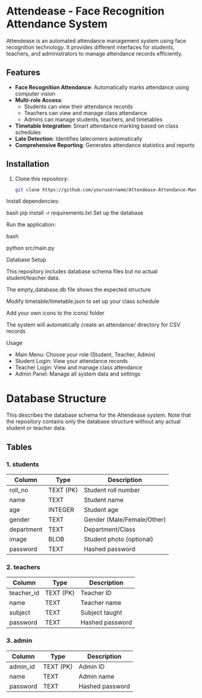 
 # Attendease - Face Recognition Attendance System

Attendease is an automated attendance management system using face recognition technology. It provides different interfaces for students, teachers, and administrators to manage attendance records efficiently.

## Features

- **Face Recognition Attendance**: Automatically marks attendance using computer vision
- **Multi-role Access**:
  - Students can view their attendance records
  - Teachers can view and manage class attendance
  - Admins can manage students, teachers, and timetables
- **Timetable Integration**: Smart attendance marking based on class schedules
- **Late Detection**: Identifies latecomers automatically
- **Comprehensive Reporting**: Generates attendance statistics and reports

## Installation

1. Clone this repository:
   ```bash
   git clone https://github.com/yourusername/Attendease-Attendance-Management-System.git


Install dependencies:

bash
pip install -r requirements.txt
Set up the database 

Run the application:

bash

python src/main.py

Database Setup

This repository includes database schema files but no actual student/teacher data. 

The empty_database.db file shows the expected structure

Modify timetable/timetable.json to set up your class schedule

Add your own icons to the icons/ folder

The system will automatically create an attendance/ directory for CSV records

Usage

- Main Menu: Choose your role (Student, Teacher, Admin)
- Student Login: View your attendance records
- Teacher Login: View and manage class attendance
- Admin Panel: Manage all system data and settings


# Database Structure

This describes the database schema for the Attendease system. Note that the repository contains only the database structure without any actual student or teacher data.

## Tables

### 1. students

| Column      | Type        | Description                     |
|-------------|-------------|---------------------------------|
| roll_no     | TEXT (PK)   | Student roll number             |
| name        | TEXT        | Student name                    |
| age         | INTEGER     | Student age                     |
| gender      | TEXT        | Gender (Male/Female/Other)      |
| department  | TEXT        | Department/Class                |
| image       | BLOB        | Student photo (optional)        |
| password    | TEXT        | Hashed password                 |

### 2. teachers

| Column      | Type        | Description                     |
|-------------|-------------|---------------------------------|
| teacher_id  | TEXT (PK)   | Teacher ID                      |
| name        | TEXT        | Teacher name                    |
| subject     | TEXT        | Subject taught                  |
| password    | TEXT        | Hashed password                 |

### 3. admin

| Column      | Type        | Description                     |
|-------------|-------------|---------------------------------|
| admin_id    | TEXT (PK)   | Admin ID                        |
| name        | TEXT        | Admin name                      |
| password    | TEXT        | Hashed password                 |


